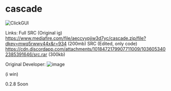 # cascade

![ClickGUI](https://media.discordapp.net/attachments/1018472179907711009/1036260000756146266/2022-10-15_17.29.59.png?width=1066&height=599)

Links:
Full SRC (Original ig) https://www.mediafire.com/file/aeccvypjiw3d7yc/cascade.zip/file?dkey=mwq5rwwy44x&r=934  (200mb)
SRC (Edited, only code) https://cdn.discordapp.com/attachments/1018472179907711009/1036053402385391646/src.rar  (300kb)

Original Developer:
![image](https://user-images.githubusercontent.com/46028187/198882278-75186014-1165-490f-9203-c3c180761af7.png)

(i win)

0.2.8 Soon
